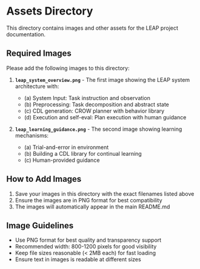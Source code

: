 # Assets Directory

This directory contains images and other assets for the LEAP project documentation.

## Required Images

Please add the following images to this directory:

1. **`leap_system_overview.png`** - The first image showing the LEAP system architecture with:
   - (a) System Input: Task instruction and observation
   - (b) Preprocessing: Task decomposition and abstract state
   - (c) CDL generation: CROW planner with behavior library
   - (d) Execution and self-eval: Plan execution with human guidance

2. **`leap_learning_guidance.png`** - The second image showing learning mechanisms:
   - (a) Trial-and-error in environment
   - (b) Building a CDL library for continual learning
   - (c) Human-provided guidance

## How to Add Images

1. Save your images in this directory with the exact filenames listed above
2. Ensure the images are in PNG format for best compatibility
3. The images will automatically appear in the main README.md

## Image Guidelines

- Use PNG format for best quality and transparency support
- Recommended width: 800-1200 pixels for good visibility
- Keep file sizes reasonable (< 2MB each) for fast loading
- Ensure text in images is readable at different sizes
